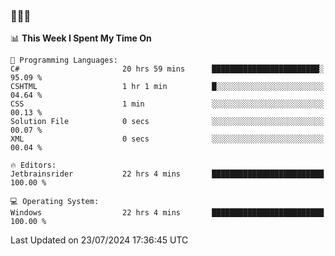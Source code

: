 ### 👋👋👋
<!--START_SECTION:waka-->
📊 **This Week I Spent My Time On** 

```text
💬 Programming Languages: 
C#                       20 hrs 59 mins      ████████████████████████░   95.09 % 
CSHTML                   1 hr 1 min          █░░░░░░░░░░░░░░░░░░░░░░░░   04.64 % 
CSS                      1 min               ░░░░░░░░░░░░░░░░░░░░░░░░░   00.13 % 
Solution File            0 secs              ░░░░░░░░░░░░░░░░░░░░░░░░░   00.07 % 
XML                      0 secs              ░░░░░░░░░░░░░░░░░░░░░░░░░   00.04 % 

🔥 Editors: 
Jetbrainsrider           22 hrs 4 mins       █████████████████████████   100.00 % 

💻 Operating System: 
Windows                  22 hrs 4 mins       █████████████████████████   100.00 % 
```


 Last Updated on 23/07/2024 17:36:45 UTC
<!--END_SECTION:waka-->
